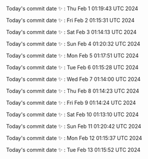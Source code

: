 Today's commit date ✨ : Thu Feb 1 01:19:43 UTC 2024 

Today's commit date ✨ : Fri Feb 2 01:15:31 UTC 2024 

Today's commit date ✨ : Sat Feb 3 01:14:13 UTC 2024 

Today's commit date ✨ : Sun Feb 4 01:20:32 UTC 2024 

Today's commit date ✨ : Mon Feb 5 01:17:51 UTC 2024 

Today's commit date ✨ : Tue Feb 6 01:15:28 UTC 2024 

Today's commit date ✨ : Wed Feb 7 01:14:00 UTC 2024 

Today's commit date ✨ : Thu Feb 8 01:14:23 UTC 2024 

Today's commit date ✨ : Fri Feb 9 01:14:24 UTC 2024 

Today's commit date ✨ : Sat Feb 10 01:13:10 UTC 2024 

Today's commit date ✨ : Sun Feb 11 01:20:42 UTC 2024 

Today's commit date ✨ : Mon Feb 12 01:15:37 UTC 2024 

Today's commit date ✨ : Tue Feb 13 01:15:52 UTC 2024 

